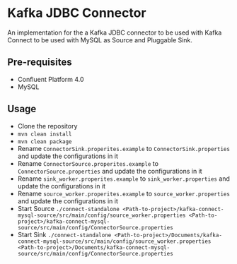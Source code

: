 # Kafka JDBC Connector


An implementation for the a Kafka JDBC connector to be used with Kafka Connect to be used with MySQL as Source and Pluggable Sink.

## Pre-requisites

- Confluent Platform 4.0
- MySQL

## Usage

 - Clone the repository
 - `mvn clean install`
 - `mvn clean package`
 - Rename `ConnectorSink.properites.example` to `ConnectorSink.properties` and update the configurations in it
 - Rename `ConnectorSource.properites.example` to `ConnectorSource.properties` and update the configurations in it
 - Rename `sink_worker.properites.example` to `sink_worker.properties` and update the configurations in it
 - Rename `source_worker.properites.example` to `source_worker.properties` and update the configurations in it
 - Start Source `./connect-standalone <Path-to-project>/kafka-connect-mysql-source/src/main/config/source_worker.properties <Path-to-project>/kafka-connect-mysql-source/src/main/config/ConnectorSource.properties `
 - Start Sink `./connect-standalone <Path-to-project>/Documents/kafka-connect-mysql-source/src/main/config/source_worker.properties <Path-to-project>/Documents/kafka-connect-mysql-source/src/main/config/ConnectorSource.properties `